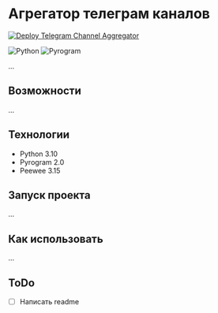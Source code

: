 # Агрегатор телеграм каналов

[![Deploy Telegram Channel Aggregator](https://github.com/Kroks4502/tg_ch_aggregator/actions/workflows/main.yml/badge.svg)](https://github.com/Kroks4502/tg_ch_aggregator/actions/workflows/main.yml)

![Python](https://img.shields.io/badge/python-3670A0?style=for-the-badge&logo=python&logoColor=ffdd54)
![Pyrogram](https://img.shields.io/badge/Pyrogram-ff1709?style=for-the-badge&color=bf431d)

...

## Возможности
...

## Технологии
- Python 3.10
- Pyrogram 2.0
- Peewee 3.15

## Запуск проекта
...

## Как использовать
...

## ToDo

- [ ] Написать readme
